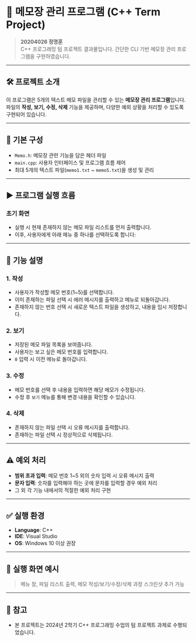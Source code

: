 # 📘 메모장 관리 프로그램 (C++ Term Project)

> **20204026 정명훈**  
> C++ 프로그래밍 텀 프로젝트 결과물입니다. 간단한 CLI 기반 메모장 관리 프로그램을 구현하였습니다.

---

## 🛠️ 프로젝트 소개

이 프로그램은 5개의 텍스트 메모 파일을 관리할 수 있는 **메모장 관리 프로그램**입니다.  
파일의 **작성, 보기, 수정, 삭제** 기능을 제공하며, 다양한 예외 상황을 처리할 수 있도록 구현되어 있습니다.

---

## 📂 기본 구성

- `Memo.h`: 메모장 관련 기능을 담은 헤더 파일
- `main.cpp`: 사용자 인터페이스 및 프로그램 흐름 제어
- 최대 5개의 텍스트 파일(`memo1.txt` ~ `memo5.txt`)을 생성 및 관리

---

## ▶️ 프로그램 실행 흐름

### 초기 화면

- 실행 시 현재 존재하지 않는 메모 파일 리스트를 먼저 출력합니다.
- 이후, 사용자에게 아래 메뉴 중 하나를 선택하도록 합니다:

---

## 📝 기능 설명

### 1. 작성

- 사용자가 작성할 메모 번호(1~5)를 선택합니다.
- 이미 존재하는 파일 선택 시 에러 메시지를 출력하고 메뉴로 되돌아갑니다.
- 존재하지 않는 번호 선택 시 새로운 텍스트 파일을 생성하고, 내용을 임시 저장합니다.

### 2. 보기

- 저장된 메모 파일 목록을 보여줍니다.
- 사용자는 보고 싶은 메모 번호를 입력합니다.
- `0` 입력 시 이전 메뉴로 돌아갑니다.

### 3. 수정

- 메모 번호를 선택 후 내용을 입력하면 해당 메모가 수정됩니다.
- 수정 후 `보기` 메뉴를 통해 변경 내용을 확인할 수 있습니다.

### 4. 삭제

- 존재하지 않는 파일 선택 시 오류 메시지를 출력합니다.
- 존재하는 파일 선택 시 정상적으로 삭제됩니다.

---

## ⚠️ 예외 처리

- **범위 초과 입력**: 메모 번호 1~5 외의 숫자 입력 시 오류 메시지 출력
- **문자 입력**: 숫자를 입력해야 하는 곳에 문자를 입력할 경우 예외 처리
- 그 외 각 기능 내에서의 적절한 예외 처리 구현

---

## ✅ 실행 환경

- **Language**: C++
- **IDE**: Visual Studio 
- **OS**: Windows 10 이상 권장

---

## 📸 실행 화면 예시

> 메뉴 창, 파일 리스트 출력, 메모 작성/보기/수정/삭제 과정 스크린샷 추가 가능

---

## 📎 참고

- 본 프로젝트는 2024년 2학기 C++ 프로그래밍 수업의 텀 프로젝트 과제로 수행되었습니다.
